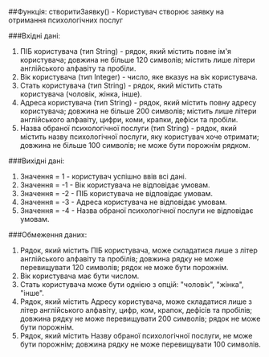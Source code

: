 ##Функція: створитиЗаявку() - Користувач створює заявку на отримання психологічних послуг

###Вхідні дані:
1. ПІБ користувача (тип String) - рядок, який містить повне ім'я користувача; довжина не більше 120 символів; містить лише літери англійського алфавіту та пробіли.
2. Вік користувача (тип Integer) - число, яке вказує на вік користувача.
3. Стать користувача (тип String) - рядок, який містить стать користувача (чоловік, жінка, інше).
4. Адреса користувача (тип String) - рядок, який містить повну адресу користувача; довжина не більше 200 символів; містить лише літери англійського алфавіту, цифри, коми, крапки, дефіси та пробіли.
5. Назва обраної психологічної послуги (тип String) - рядок, який містить назву психологічної послуги, яку користувач хоче отримати; довжина не більше 100 символів; не може бути порожнім рядком.

###Вихідні дані:
1. Значення = 1 - користувач успішно ввів всі дані.
2. Значення = -1 - Вік користувача не відповідає умовам.
3. Значення = -2 - ПІБ користувача не відповідає умовам.
4. Значення = -3 - Адреса користувача не відповідає умовам.
5. Значення = -4 - Назва обраної психологічної послуги не відповідає умовам.

###Обмеження даних:
1. Рядок, який містить ПІБ користувача, може складатися лише з літер англійського алфавіту та пробілів; довжина рядку не може перевищувати 120 символів; рядок не може бути порожнім.
2. Вік користувача має бути числом.
3. Стать користувача може бути однією з опцій: "чоловік", "жінка", "інше".
4. Рядок, який містить Адресу користувача, може складатися лише з літер англійського алфавіту, цифр, ком, крапок, дефісів та пробілів; довжина рядку не може перевищувати 200 символів; рядок не може бути порожнім.
5. Рядок, який містить Назву обраної психологічної послуги, не може бути порожнім; довжина рядку не може перевищувати 100 символів.
